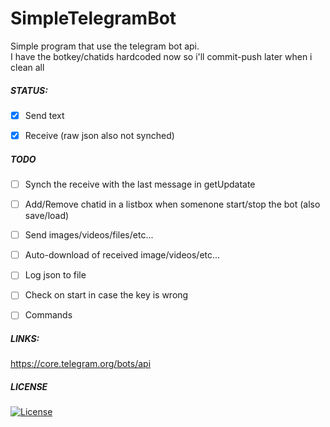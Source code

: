 # SimpleTelegramBot
Simple program that use the telegram bot api.<br />
I have the botkey/chatids hardcoded now so i'll commit-push later when i clean all<br />


##### STATUS:
- [x] Send text
- [x] Receive (raw json also not synched)


##### TODO
- [ ] Synch the receive with the last message in getUpdatate
- [ ] Add/Remove chatid in a listbox when somenone start/stop the bot (also save/load)
- [ ] Send images/videos/files/etc...
- [ ] Auto-download of received image/videos/etc...
- [ ] Log json to file
- [ ] Check on start in case the key is wrong
- [ ] Commands


##### LINKS:
https://core.telegram.org/bots/api


##### LICENSE
[![License](https://img.shields.io/badge/License-BSD_3--Clause-blue.svg)](LICENSE)
